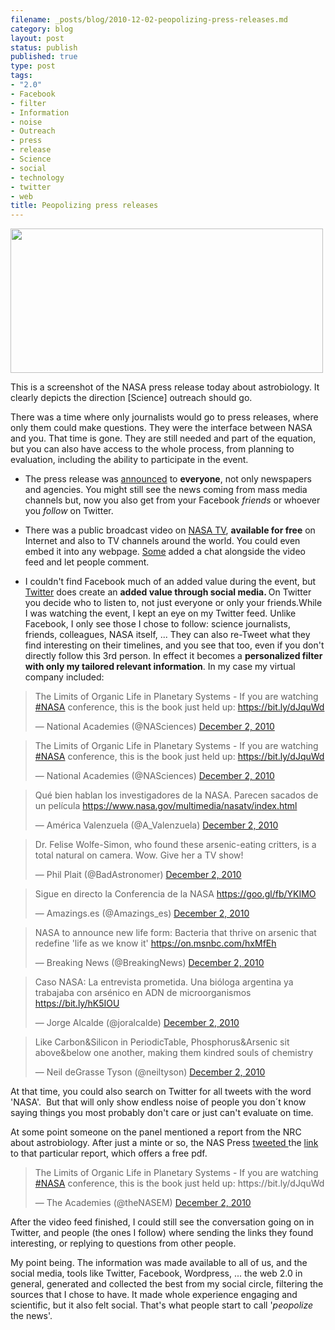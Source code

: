 ```yaml
---
filename: _posts/blog/2010-12-02-peopolizing-press-releases.md
category: blog
layout: post
status: publish
published: true
type: post
tags:
- "2.0"
- Facebook
- filter
- Information
- noise
- Outreach
- press
- release
- Science
- social
- technology
- twitter
- web
title: Peopolizing press releases
---
```

<a href="/images/untitled1.jpg"><img class="aligncenter" title="untitled" src="https://nasonurb.files.wordpress.com/2010/12/untitled1.jpg" alt="" width="500" height="231" /></a>

This is a screenshot of the NASA press release today about astrobiology. It clearly depicts the direction [Science] outreach should go.

There was a time where only journalists would go to press releases, where only them could make questions. They were the interface between NASA and you. That time is gone. They are still needed and part of the equation, but you can also have access to the whole process, from planning to evaluation, including the ability to participate in the event.

<!--more-->

* The press release was <a href="https://www.nasa.gov/home/hqnews/2010/dec/HQ_10-320_Toxic_Life.html">announced</a> to <strong>everyone</strong>, not only newspapers and agencies. You might still see the news coming from mass media channels but, now you also get from your Facebook <em>friends </em>or whoever you <em>follow </em>on Twitter.

* There was a public broadcast video on <a href="https://www.nasa.gov/multimedia/nasatv/index.html">NASA TV</a>, <strong>available for free</strong> on Internet and also to TV channels around the world. You could even embed it into any webpage. <a href="https://amazings.es/">Some</a> added a chat alongside the video feed and let people comment.

* I couldn't find Facebook much of an added value during the event, but <a href="https://www.twitter.com">Twitter</a> does create an <strong>added value through social media. </strong>On Twitter you decide who to listen to, not just everyone or only your friends.While I was watching the event, I kept an eye on my Twitter feed. Unlike Facebook, I only see those I chose to follow: science journalists, friends, colleagues, NASA itself, ... They can also re-Tweet what they find interesting on their timelines, and you see that too, even if you don't directly follow this 3rd person. In effect it becomes a <strong>personalized filter with only my tailored relevant information</strong>. In my case my virtual company included:

<div class='embed tweet tw-align-center'><blockquote class="twitter-tweet"><p>The Limits of Organic Life in Planetary Systems - If you are watching <a href="https://twitter.com/search/%2523NASA">#NASA</a> conference, this is the book just held up: <a href="https://bit.ly/dJquWd">https://bit.ly/dJquWd</a></p>&mdash; National Academies (@NASciences) <a href="https://twitter.com/NASciences/status/10414377417052160" data-datetime="2010-12-02T19:25:55+00:00">December 2, 2010</a></blockquote>
<script data-rocketsrc="//platform.twitter.com/widgets.js" charset="utf-8" type="text/rocketscript"></script></div>
<div class='embed tweet tw-align-center'><blockquote class="twitter-tweet"><p>The Limits of Organic Life in Planetary Systems - If you are watching <a href="https://twitter.com/search/%2523NASA">#NASA</a> conference, this is the book just held up: <a href="https://bit.ly/dJquWd">https://bit.ly/dJquWd</a></p>&mdash; National Academies (@NASciences) <a href="https://twitter.com/NASciences/status/10414377417052160" data-datetime="2010-12-02T19:25:55+00:00">December 2, 2010</a></blockquote>
<script data-rocketsrc="//platform.twitter.com/widgets.js" charset="utf-8" type="text/rocketscript"></script></div>
<p></p>
<div class='embed tweet tw-align-center'><blockquote class="twitter-tweet"><p>Qué bien hablan los investigadores de la NASA. Parecen sacados de un película <a href="https://www.nasa.gov/multimedia/nasatv/index.html">https://www.nasa.gov/multimedia/nasatv/index.html</a></p>&mdash; América Valenzuela (@A_Valenzuela) <a href="https://twitter.com/A_Valenzuela/status/10412654384386049" data-datetime="2010-12-02T19:19:04+00:00">December 2, 2010</a></blockquote>
<script data-rocketsrc="//platform.twitter.com/widgets.js" charset="utf-8" type="text/rocketscript"></script></div>
<div class='embed tweet tw-align-center'><blockquote class="twitter-tweet"><p>Dr. Felise Wolfe-Simon, who found these arsenic-eating critters, is a total natural on camera. Wow. Give her a TV show!</p>&mdash; Phil Plait (@BadAstronomer) <a href="https://twitter.com/BadAstronomer/status/10410088200142848" data-datetime="2010-12-02T19:08:53+00:00">December 2, 2010</a></blockquote>
<script data-rocketsrc="//platform.twitter.com/widgets.js" charset="utf-8" type="text/rocketscript"></script></div>
<div class='embed tweet tw-align-center'><blockquote class="twitter-tweet"><p>Sigue en directo la Conferencia de la NASA <a href="https://goo.gl/fb/YKIMO">https://goo.gl/fb/YKIMO</a></p>&mdash; Amazings.es (@Amazings_es) <a href="https://twitter.com/Amazings_es/status/10411621721575424" data-datetime="2010-12-02T19:14:58+00:00">December 2, 2010</a></blockquote>
<script data-rocketsrc="//platform.twitter.com/widgets.js" charset="utf-8" type="text/rocketscript"></script></div>
<div class='embed tweet tw-align-center'><blockquote class="twitter-tweet"><p>NASA to announce new life form: Bacteria that thrive on arsenic that redefine 'life as we know it' <a href="https://on.msnbc.com/hxMfEh">https://on.msnbc.com/hxMfEh</a></p>&mdash; Breaking News (@BreakingNews) <a href="https://twitter.com/BreakingNews/status/10386453565538304" data-datetime="2010-12-02T17:34:58+00:00">December 2, 2010</a></blockquote>
<script data-rocketsrc="//platform.twitter.com/widgets.js" charset="utf-8" type="text/rocketscript"></script></div>
<p></p>
<div class='embed tweet tw-align-center'><blockquote class="twitter-tweet"><p>Caso NASA: La entrevista prometida. Una bióloga argentina ya trabajaba con arsénico en ADN de microorganismos <a href="https://bit.ly/hK5IOU">https://bit.ly/hK5IOU</a></p>&mdash; Jorge Alcalde (@joralcalde) <a href="https://twitter.com/joralcalde/status/10425556520673280" data-datetime="2010-12-02T20:10:21+00:00">December 2, 2010</a></blockquote>
<script data-rocketsrc="//platform.twitter.com/widgets.js" charset="utf-8" type="text/rocketscript"></script></div>
<div class='embed tweet tw-align-center'><blockquote class="twitter-tweet"><p>Like Carbon&Silicon in PeriodicTable, Phosphorus&Arsenic sit above&below one another, making them kindred souls of chemistry</p>&mdash; Neil deGrasse Tyson (@neiltyson) <a href="https://twitter.com/neiltyson/status/10421434157367296" data-datetime="2010-12-02T19:53:58+00:00">December 2, 2010</a></blockquote>
<script data-rocketsrc="//platform.twitter.com/widgets.js" charset="utf-8" type="text/rocketscript"></script></div>

At that time, you could also search on Twitter for all tweets with the word 'NASA'.  But that will only show endless noise of people you don´t know saying things you most probably don't care or just can't evaluate on time.

At some point someone on the panel mentioned a report from the NRC about astrobiology. After just a minte or so, the NAS Press <a href="https://twitter.com/#!/NAPress/statuses/10414377417052160">tweeted </a>the <a href="https://www.nap.edu/catalog.php?record_id=11919">link </a>to that particular report, which offers a free pdf.

<blockquote class="twitter-tweet" data-lang="en"><p lang="en" dir="ltr">The Limits of Organic Life in Planetary Systems - If you are watching <a href="https://twitter.com/hashtag/NASA?src=hash">#NASA</a> conference, this is the book just held up: https://bit.ly/dJquWd</p>&mdash; The Academies (@theNASEM) <a href="https://twitter.com/theNASEM/status/10414377417052160">December 2, 2010</a></blockquote>
<script async src="//platform.twitter.com/widgets.js" charset="utf-8"></script>

After the video feed finished, I could still see the conversation going on in Twitter, and people (the ones I follow) where sending the links they found interesting, or replying to questions from other people.

My point being. The information was made available to all of us, and the social media, tools like Twitter, Facebook, Wordpress, ... the web 2.0 in general, generated and collected the best from my social circle, filtering the sources that I chose to have. It made whole experience engaging and scientific, but it also felt social. That's what people start to call '<em>peopolize</em> the news'.
